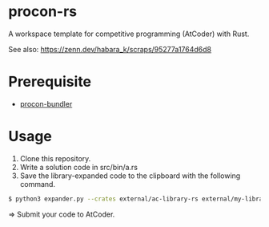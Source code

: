 # procon-rs

A workspace template for competitive programming (AtCoder) with Rust.

See also: https://zenn.dev/habara_k/scraps/95277a1764d6d8

# Prerequisite

- [procon-bundler](https://github.com/ngtkana/procon-bundler)

# Usage

1. Clone this repository.
2. Write a solution code in src/bin/a.rs
3. Save the library-expanded code to the clipboard with the following command.

```sh
$ python3 expander.py --crates external/ac-library-rs external/my-library-rs --tgt src/bin/a.rs
```

=> Submit your code to AtCoder.
